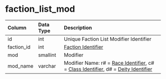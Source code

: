 # faction_list_mod

| Column | Data Type | Description |
| :--- | :--- | :--- |
| id | int | Unique Faction List Modifier Identifier |
| faction_id | int | [Faction Identifier](faction_list.md) |
| mod | smallint | Modifier |
| mod_name | varchar | Modifier Name: r\# = [Race Identifier](../../../../server/npc/race-list), c\# = [Class Identifier](../../../../server/player/class-list), d\# = [Deity Identifier](../../../../server/player/deity-list) |


